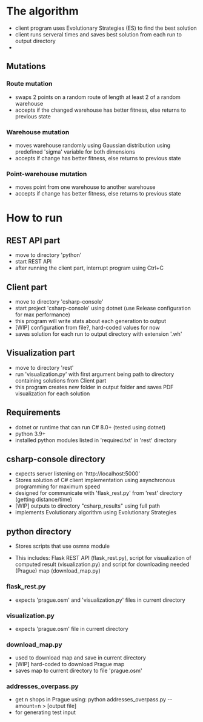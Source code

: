 # The algorithm

- client program uses Evolutionary Strategies (ES) to find the best solution
- client runs serveral times and saves best solution from each run to output directory
- 
## Mutations
### Route mutation
- swaps 2 points on a random route of length at least 2 of a random warehouse
- accepts if the changed warehouse has better fitness, else returns to previous state

### Warehouse mutation
- moves warehouse randomly using Gaussian distribution using predefined 'sigma' variable for both dimensions
- accepts if change has better fitness, else returns to previous state

### Point-warehouse mutation
- moves point from one warehouse to another warehouse
- accepts if change has better fitness, else returns to previous state

# How to run

## REST API part
- move to directory 'python'
- start REST API
- after running the client part, interrupt program using Ctrl+C

## Client part
- move to directory 'csharp-console'
- start project 'csharp-console' using dotnet (use Release configuration for max performance)
- this program will write stats about each generation to output
- [WIP] configuration from file?, hard-coded values for now
- saves solution for each run to output directory with extension '.wh'

## Visualization part
- move to directory 'rest'
- run 'visualization.py' with first argument being path to directory containing solutions from Client part
- this program creates new folder in output folder and saves PDF visualization for each solution

## Requirements
- dotnet or runtime that can run C# 8.0+ (tested using dotnet)
- python 3.9+
- installed python modules listed in 'required.txt' in 'rest' directory



## csharp-console directory

- expects server listening on 'http://localhost:5000'
- Stores solution of C# client implementation using asynchronous programming for maximum speed
- designed for communicate with 'flask_rest.py' from 'rest' directory (getting distance/time)
- [WIP] outputs to directory "csharp_results" using full path
- implements Evolutionary algorithm using Evolutionary Strategies

## python directory

- Stores scripts that use osmnx module

- This includes: Flask REST API (flask_rest.py), script for visualization of computed result (visualization.py) and script for downloading needed (Prague) map (download_map.py)

### flask_rest.py

- expects 'prague.osm' and 'visualization.py' files in current directory

### visualization.py

- expects 'prague.osm' file in current directory

### download_map.py

- used to download map and save in current directory
- [WIP] hard-coded to download Prague map
- saves map to current directory to file 'prague.osm'

### addresses_overpass.py

- get n shops in Prague using: python addresses_overpass.py --amount=n > [output file]
- for generating test input